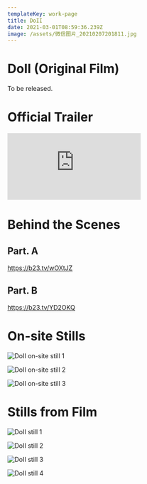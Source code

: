 ```yaml
---
templateKey: work-page
title: DoII
date: 2021-03-01T08:59:36.239Z
image: /assets/微信图片_20210207201811.jpg
---
```

# DoII (Original Film)

<div class="lines-1"></div>

To be released.

<div class="lines-1"></div>

# Official Trailer 

<div class="lines-1"></div>

<div class="video-container"><iframe src="https://www.youtube.com/embed/O4lEewO6Hwo" class="video" frameborder="0" allow="accelerometer; autoplay; encrypted-media; gyroscope; picture-in-picture" allowfullscreen></iframe></div>

<div class="lines-1"></div>

# Behind the Scenes

<div class="lines-1"></div>

## Part. A

<https://b23.tv/wOXtJZ>

## Part. B

<https://b23.tv/YD2OKQ>

<div class="lines-1"></div>

# On-site Stills

<div class="lines-1"></div>

![DoII on-site still 1](/assets/微信图片_20210207194023.jpg#middle)

![DoII on-site still 2](/assets/微信图片_20210207194040.jpg#middle)

![DoII on-site still 3](/assets/微信图片_20210207194043.jpg#middle)

<div class="lines-1"></div>

# Stills from Film

<div class="lines-1"></div>

![DoII still 1](/assets/微信图片_20210301165554.png)

![DoII still 2](/assets/微信图片_20210301165551.jpg)

![DoII still 3](/assets/微信图片_20210301165549.jpg)

![DoII still 4](/assets/微信图片_20210301165538.jpg)